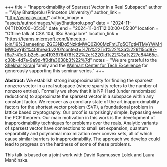 +++
title = "Inapproximability of Sparsest Vector in a Real Subspace"
author = "Vijay Bhattiprolu (Princeton University)"
author_link = "http://vspvijay.com/"
author_image = "assets/authorImages/vijayBhattiprolu.png"
date = "2024-11-04T11:00:00+05:30"
date_end = "2024-11-04T12:00:00+05:30"
location = "Offline talk at CSA 104, IISc Bangalore"
location_link = "https://teams.microsoft.com/l/meetup-join/19%3ameeting_ZGE3NDg5NzktMWQ0Zi00MzFmLTg5OTgtMTMyYWM4MWQyYjI2%40thread.v2/0?context=%7b%22Tid%22%3a%226f15cd97-f6a7-41e3-b2c5-ad4193976476%22%2c%22Oid%22%3a%227c84465e-c38b-4d7a-9a9d-ff0dfa3638b3%22%7d"
notes = "We are grateful to the <a href = "https://www.accel.com/people/shekhar-kirani" target= "_blank">Shekhar Kirani</a> family and the <a href = "https://www.csa.iisc.ac.in/cfe-walmart/" target= "_blank">Walmart Center for Tech Excellence</a> for generously supporting this seminar series."
+++

<b>Abstract:</b>
We establish strong inapproximability for finding the sparsest nonzero vector in a real subspace (where sparsity refers 
to the number of nonzero entries). Formally we show that it is NP-Hard (under randomized reductions) to approximate 
the sparsest vector in a subspace within any constant factor. We recover as a corollary state of the art 
inapproximability factors for the shortest vector problem (SVP), a foundational problem in lattice based cryptography. 
Our proof is surprisingly simple, bypassing even the PCP theorem. Our main motivation in this work is the development 
of inapproximability techniques for problems over the reals. Analytic variants of sparsest vector have connections to 
small set expansion, quantum separability and polynomial maximization over convex sets, all of which cause similar 
barriers to inapproximability. The approach we develop could lead to progress on the hardness of some of these problems.
<br><br>
This talk is based on a joint work with David Rasmussen Lolck and Laura Mančinska.